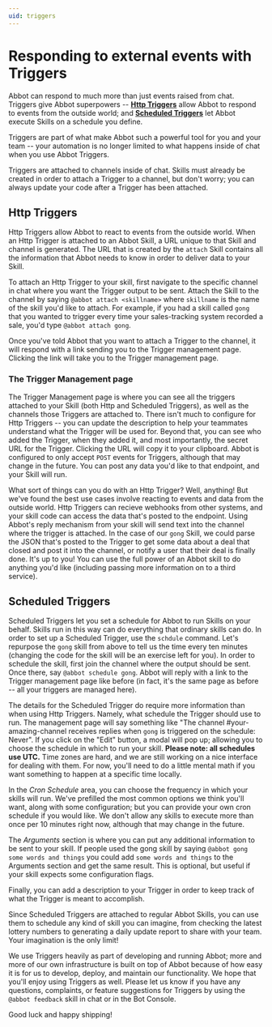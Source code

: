 ```yaml
---
uid: triggers
---
```


# Responding to external events with Triggers

Abbot can respond to much more than just events raised from chat. Triggers give Abbot superpowers -- **[Http Triggers](#http-triggers)** allow Abbot to respond to events from the outside world; and **[Scheduled Triggers](#scheduled-triggers)** let Abbot execute Skills on a schedule you define.

Triggers are part of what make Abbot such a powerful tool for you and your team -- your automation is no longer limited to what happens inside of chat when you use Abbot Triggers.

Triggers are attached to channels inside of chat. Skills must already be created in order to attach a Trigger to a channel, but don't worry; you can always update your code after a Trigger has been attached.

## Http Triggers

Http Triggers allow Abbot to react to events from the outside world. When an Http Trigger is attached to an Abbot Skill, a URL unique to that Skill and channel is generated. The URL that is created by the `attach` Skill contains all the information that Abbot needs to know in order to deliver data to your Skill.

To attach an Http Trigger to your skill, first navigate to the specific channel in chat where you want the Trigger output to be sent. Attach the Skill to the channel by saying `@abbot attach <skillname>` where `skillname` is the name of the skill you'd like to attach. For example, if you had a skill called `gong` that you wanted to trigger every time your sales-tracking system recorded a sale, you'd type `@abbot attach gong`.

Once you've told Abbot that you want to attach a Trigger to the channel, it will respond with a link sending you to the Trigger management page. Clicking the link will take you to the Trigger management page.

### The Trigger Management page

The Trigger Management page is where you can see all the triggers attached to your Skill (both Http and Scheduled Triggers), as well as the channels those Triggers are attached to. There isn't much to configure for Http Triggers -- you can update the description to help your teammates understand what the Trigger will be used for. Beyond that, you can see who added the Trigger, when they added it, and most importantly, the secret URL for the Trigger. Clicking the URL will copy it to your clipboard. Abbot is configured to only accept `POST` events for Triggers, although that may change in the future. You can post any data you'd like to that endpoint, and your Skill will run.

What sort of things can you do with an Http Trigger? Well, anything! But we've found the best use cases involve reacting to events and data from the outside world. Http Triggers can recieve webhooks from other systems, and your skill code can access the data that's posted to the endpoint. Using Abbot's reply mechanism from your skill will send text into the channel where the trigger is attached. In the case of our `gong` Skill, we could parse the JSON that's posted to the Trigger to get some data about a deal that closed and post it into the channel, or notify a user that their deal is finally done. It's up to you! You can use the full power of an Abbot skill to do anything you'd like (including passing more information on to a third service).

## Scheduled Triggers

Scheduled Triggers let you set a schedule for Abbot to run Skills on your behalf. Skills run in this way can do everything that ordinary skills can do. In order to set up a Scheduled Trigger, use the `schdule` command. Let's repurpose the `gong` skill from above to tell us the time every ten minutes (changing the code for the skill will be an exercise left for you). In order to schedule the skill, first join the channel where the output should be sent. Once there, say `@abbot schedule gong`. Abbot will reply with a link to the Trigger management page like before (in fact, it's the same page as before -- all your triggers are managed here).

The details for the Scheduled Trigger do require more information than when using Http Triggers. Namely, what schedule the Trigger should use to run. The management page will say something like "The channel #your-amazing-channel receives replies when `gong` is triggered on the schedule: Never". If you click on the "Edit" button, a modal will pop up; allowing you to choose the schedule in which to run your skill. **Please note: all schedules use UTC.** Time zones are hard, and we are still working on a nice interface for dealing with them. For now, you'll need to do a little mental math if you want something to happen at a specific time locally.

In the _Cron Schedule_ area, you can choose the frequency in which your skills will run. We've prefilled the most common options we think you'll want, along with some configuration; but you can provide your own cron schedule if you would like. We don't allow any skills to execute more than once per 10 minutes right now, although that may change in the future.

The _Arguments_ section is where you can put any additional information to be sent to your skill. If people used the gong skill by saying `@abbot gong some words and things` you could add `some words and things` to the Arguments section and get the same result. This is optional, but useful if your skill expects some configuration flags.

Finally, you can add a description to your Trigger in order to keep track of what the Trigger is meant to accomplish.

Since Scheduled Triggers are attached to regular Abbot Skills, you can use them to schedule any kind of skill you can imagine, from checking the latest lottery numbers to generating a daily update report to share with your team. Your imagination is the only limit!

We use Triggers heavily as part of developing and running Abbot; more and more of our own infrastructure is built on top of Abbot because of how easy it is for us to develop, deploy, and maintain our functionality. We hope that you'll enjoy using Triggers as well. Please let us know if you have any questions, complaints, or feature suggestions for Triggers by using the `@abbot feedback` skill in chat or in the Bot Console.

Good luck and happy shipping!
